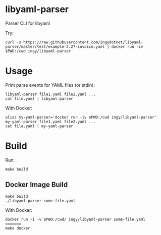 libyaml-parser
==============

Parser CLI for libyaml

Try:

```
curl -s https://raw.githubusercontent.com/ingydotnet/libyaml-parser/master/test/example-2.27-invoice.yaml | docker run -iv $PWD:/cwd ingy/libyaml-parser
```

# Usage

Print parse events for YAML files (or stdin):

```
libyaml-parser file1.yaml file2.yaml ...
cat file.yaml | libyaml-parser
```

With Docker:

```
alias my-yaml-parser='docker run -iv $PWD:/cwd ingy/libyaml-parser'
my-yaml-parser file1.yaml file2.yaml ...
cat file.yaml | my-yaml-parser
```

# Build

Run:

```
make build
```

## Docker Image Build

```
make build
./libyaml-parser some-file.yaml
```

With Docker:
```
docker run -i -v $PWD:/cwd/ ingy/libyaml-parser some-file.yaml
=======
make docker
```
